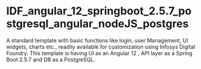 # IDF_angular_12_springboot_2.5.7_postgresql_angular_nodeJS_postgres
A standard template with basic functions like login, user Management, UI widgets, charts etc., readily available for customization using Infosys Digital Foundry. This template is having UI as an Angular 12 , API layer as a Spring Boot 2.5.7 and DB as a PostgreSQL.
